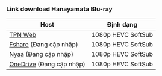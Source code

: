 ### **Link download Hanayamata Blu-ray**

| Host          | Định dạng          |
| ------------- |:------------------:|
| [TPN Web](https://ddl.tpnteam.workers.dev/0:/Hanayamata%20[KimiFansub]/)  | 1080p HEVC SoftSub |
| [Fshare]()  (Đang cập nhập)   	| 1080p HEVC SoftSub |
| [Nyaa]()   (Đang cập nhập)        | 1080p HEVC SoftSub |
| [OneDrive]()  (Đang cập nhập)    | 1080p HEVC SoftSub |
